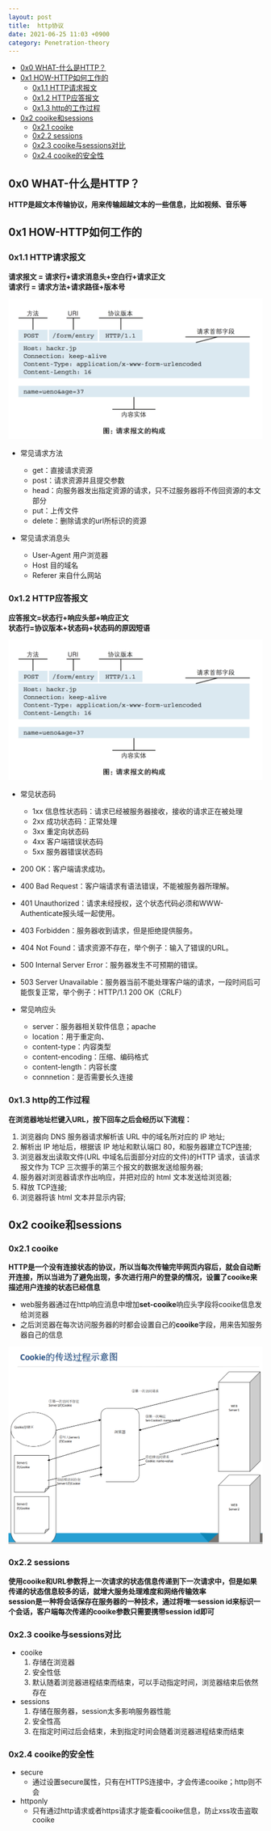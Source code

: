 ```yaml
---
layout: post
title:  http协议
date: 2021-06-25 11:03 +0900
category: Penetration-theory
---
```

<!-- TOC -->

- [0x0 WHAT-什么是HTTP？](#0x0-what-什么是http)
- [0x1 HOW-HTTP如何工作的](#0x1-how-http如何工作的)
  - [0x1.1 HTTP请求报文](#0x11-http请求报文)
  - [0x1.2 HTTP应答报文](#0x12-http应答报文)
  - [0x1.3 http的工作过程](#0x13-http的工作过程)
- [0x2 cooike和sessions](#0x2-cooike和sessions)
  - [0x2.1 cooike](#0x21-cooike)
  - [0x2.2 sessions](#0x22-sessions)
  - [0x2.3 cooike与sessions对比](#0x23-cooike与sessions对比)
  - [0x2.4 cooike的安全性](#0x24-cooike的安全性)

<!-- /TOC -->
## 0x0 WHAT-什么是HTTP？

**HTTP是超文本传输协议，用来传输超越文本的一些信息，比如视频、音乐等**

## 0x1 HOW-HTTP如何工作的

### 0x1.1 HTTP请求报文

**请求报文 = 请求行+请求消息头+空白行+请求正文**  
**请求行 = 请求方法+请求路径+版本号**  

![](/images/20210625-1.png)

- 常见请求方法
  - get：直接请求资源
  - post：请求资源并且提交参数
  - head：向服务器发出指定资源的请求，只不过服务器将不传回资源的本文部分
  - put：上传文件
  - delete：删除请求的url所标识的资源

- 常见请求消息头
  - User-Agent 用户浏览器
  - Host 目的域名
  - Referer 来自什么网站
### 0x1.2 HTTP应答报文

**应答报文=状态行+响应头部+响应正文**  
**状态行=协议版本+状态码+状态码的原因短语**  

![](/images/20210625-1.png)

- 常见状态码
  - 1xx 信息性状态码：请求已经被服务器接收，接收的请求正在被处理
  - 2xx 成功状态码：正常处理
  - 3xx 重定向状态码
  - 4xx 客户端错误状态码
  - 5xx 服务器错误状态码

- 200 OK：客户端请求成功。
- 400 Bad Request：客户端请求有语法错误，不能被服务器所理解。
- 401 Unauthorized：请求未经授权，这个状态代码必须和WWW-Authenticate报头域一起使用。
- 403 Forbidden：服务器收到请求，但是拒绝提供服务。
- 404 Not Found：请求资源不存在，举个例子：输入了错误的URL。
- 500 Internal Server Error：服务器发生不可预期的错误。
- 503 Server Unavailable：服务器当前不能处理客户端的请求，一段时间后可能恢复正常，举个例子：HTTP/1.1 200 OK（CRLF）

- 常见响应头
  - server：服务器相关软件信息；apache
  - location：用于重定向、
  - content-type：内容类型
  - content-encoding：压缩、编码格式
  - content-length：内容长度
  - connnetion：是否需要长久连接

### 0x1.3 http的工作过程

**在浏览器地址栏键入URL，按下回车之后会经历以下流程：**  
1. 浏览器向 DNS 服务器请求解析该 URL 中的域名所对应的 IP 地址;
2. 解析出 IP 地址后，根据该 IP 地址和默认端口 80，和服务器建立TCP连接;
3. 浏览器发出读取文件(URL 中域名后面部分对应的文件)的HTTP 请求，该请求报文作为 TCP 三次握手的第三个报文的数据发送给服务器;
4. 服务器对浏览器请求作出响应，并把对应的 html 文本发送给浏览器;
5. 释放 TCP连接;
6. 浏览器将该 html 文本并显示内容; 

## 0x2 cooike和sessions

### 0x2.1 cooike

**HTTP是一个没有连接状态的协议，所以当每次传输完毕网页内容后，就会自动断开连接，所以当进为了避免出现，多次进行用户的登录的情况，设置了cooike来描述用户连接的状态已经信息**  

- web服务器通过在http响应消息中增加**set-cooike**响应头字段将cooike信息发给浏览器
- 之后浏览器在每次访问服务器的时都会设置自己的**cooike**字段，用来告知服务器自己的信息

![](/images/20210625-3.png)

### 0x2.2 sessions

**使用cooike和URL参数将上一次请求的状态信息传递到下一次请求中，但是如果传递的状态信息较多的话，就增大服务处理难度和网络传输效率**  
**session是一种将会话保存在服务器的一种技术，通过将唯一session id来标识一个会话，客户端每次传递的cooike参数只需要携带session id即可**  

### 0x2.3 cooike与sessions对比

- cooike
  1. 存储在浏览器
  2. 安全性低
  3. 默认随着浏览器进程结束而结束，可以手动指定时间，浏览器结束后依然存在
- sessions
  1. 存储在服务器，session太多影响服务器性能
  2. 安全性高
  3. 在指定时间过后会结束，未到指定时间会随着浏览器进程结束而结束
### 0x2.4 cooike的安全性

- secure
  - 通过设置secure属性，只有在HTTPS连接中，才会传递cooike；http则不会
- httponly
  - 只有通过http请求或者https请求才能查看cooike信息，防止xss攻击盗取cooike